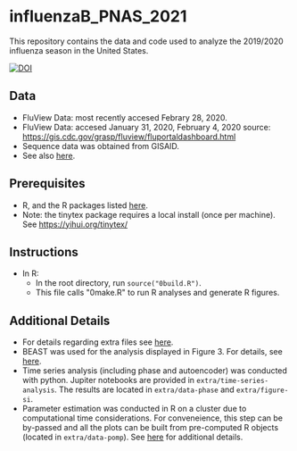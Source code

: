 # influenzaB_PNAS_2021
This repository contains the data and code used to analyze the 2019/2020 influenza season in the United States.

[![DOI](https://zenodo.org/badge/325383176.svg)](https://zenodo.org/badge/latestdoi/325383176)



## Data
* FluView Data: most recently accesed Febrary 28, 2020.
* FluView Data: accesed January 31, 2020, February 4, 2020
source: https://gis.cdc.gov/grasp/fluview/fluportaldashboard.html
* Sequence data was obtained from GISAID. 
* See also [here](00-RawData/README.md).

## Prerequisites
* R, and the R packages listed [here](./src/libraries.R).
* Note: the tinytex package requires a local install (once per machine). See https://yihui.org/tinytex/ 

## Instructions
* In R: 
    - In the root directory, run `source("0build.R")`.
    - This file calls "0make.R" to run R analyses and generate R figures.
    

## Additional Details
* For details regarding extra files see [here](extra/README.md).
* BEAST was used for the analysis displayed in Figure 3. For details, see [here](00-RawData/phylodynamic-data/README.md).
* Time series analysis (including phase and autoencoder) was conducted with python. Jupiter notebooks are provided in `extra/time-series-analysis`. The results are located in `extra/data-phase` and `extra/figure-si`.
* Parameter estimation was conducted in R on a cluster due to computational time considerations. For conveneience, this step can be by-passed and all the plots can be built from pre-computed R objects (located in `extra/data-pomp`). See [here](pomp-model/README.md) for additional details.
